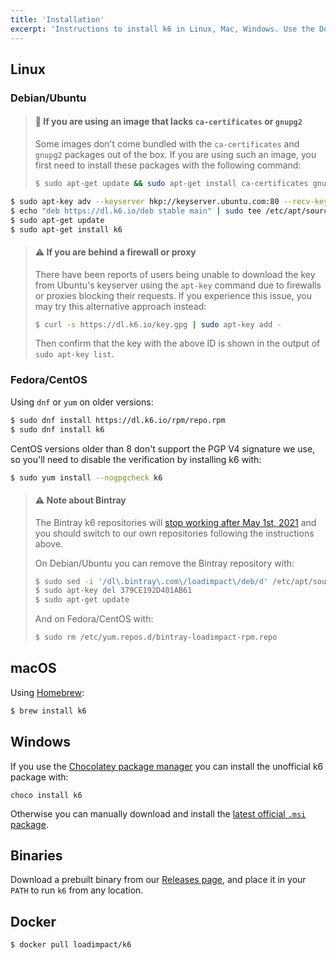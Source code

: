 ```yaml
---
title: 'Installation'
excerpt: 'Instructions to install k6 in Linux, Mac, Windows. Use the Docker container or the prebuilt binary.'
---
```


## Linux

### Debian/Ubuntu

> #### 🧠 If you are using an image that lacks `ca-certificates` or `gnupg2`
> 
> Some images don't come bundled with the `ca-certificates` and `gnupg2` packages
> out of the box. If you are using such an image, you first need to install these
> packages with the following command:
> 
> ```bash
> $ sudo apt-get update && sudo apt-get install ca-certificates gnupg2 -y
> ```

```bash
$ sudo apt-key adv --keyserver hkp://keyserver.ubuntu.com:80 --recv-keys C5AD17C747E3415A3642D57D77C6C491D6AC1D69
$ echo "deb https://dl.k6.io/deb stable main" | sudo tee /etc/apt/sources.list.d/k6.list
$ sudo apt-get update
$ sudo apt-get install k6
```

> #### ⚠️ If you are behind a firewall or proxy
>
> There have been reports of users being unable to download the key from Ubuntu's
> keyserver using the `apt-key` command due to firewalls or proxies blocking their
> requests. If you experience this issue, you may try this alternative approach
> instead:
>
> ```bash
> $ curl -s https://dl.k6.io/key.gpg | sudo apt-key add -
> ```
>
> Then confirm that the key with the above ID is shown in the output of `sudo apt-key list`.


### Fedora/CentOS

Using `dnf` or `yum` on older versions:

```bash
$ sudo dnf install https://dl.k6.io/rpm/repo.rpm
$ sudo dnf install k6
```

CentOS versions older than 8 don't support the PGP V4 signature we use, so you'll need to disable the verification by installing k6 with:
```bash
$ sudo yum install --nogpgcheck k6
```

> #### ⚠️ Note about Bintray
>
> The Bintray k6 repositories will [stop working after May 1st, 2021](https://jfrog.com/blog/into-the-sunset-bintray-jcenter-gocenter-and-chartcenter/)
> and you should switch to our own repositories following the instructions above.
>
> On Debian/Ubuntu you can remove the Bintray repository with:
> ```bash
> $ sudo sed -i '/dl\.bintray\.com\/loadimpact\/deb/d' /etc/apt/sources.list
> $ sudo apt-key del 379CE192D401AB61
> $ sudo apt-get update
> ```
>
> And on Fedora/CentOS with:
> ```bash
> $ sudo rm /etc/yum.repos.d/bintray-loadimpact-rpm.repo
> ```


## macOS

Using [Homebrew](https://brew.sh/):

```bash
$ brew install k6
```

## Windows

If you use the [Chocolatey package manager](https://chocolatey.org/) you can install the unofficial k6 package with:

```
choco install k6
```

Otherwise you can manually download and install the [latest official `.msi` package](https://dl.k6.io/msi/k6-latest-amd64.msi).

## Binaries

Download a prebuilt binary from our [Releases page](https://github.com/k6io/k6/releases),
and place it in your `PATH` to run `k6` from any location.

## Docker

```bash
$ docker pull loadimpact/k6
```
